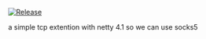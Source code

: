 [![Release](https://img.shields.io/github/release/lolboxen/akka-netty.svg?label=JitPack%20Maven)](https://jitpack.io/#lolboxen/akka-netty/1.0.2)

a simple tcp extention with netty 4.1 so we can use socks5
